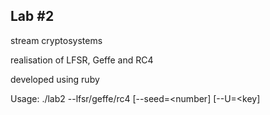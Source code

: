 Lab #2
---
stream cryptosystems

realisation of LFSR, Geffe and RC4

developed using ruby

Usage: ./lab2 --lfsr/geffe/rc4 [--seed=<number] [--U=<key]
